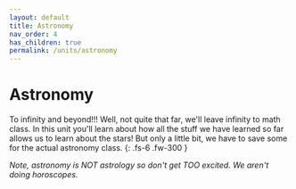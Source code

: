 ```yaml
---
layout: default
title: Astronomy
nav_order: 4
has_children: true
permalink: /units/astronomy
---
```


# Astronomy
To infinity and beyond!!!
Well, not quite that far, we'll leave infinity to math class.
In this unit you'll learn about how all the stuff we have learned so far allows us to learn about the stars!
But only a little bit, we have to save some for the actual astronomy class. 
{: .fs-6 .fw-300 }

*Note, astronomy is NOT astrology so don't get TOO excited.  We aren't doing horoscopes.*
